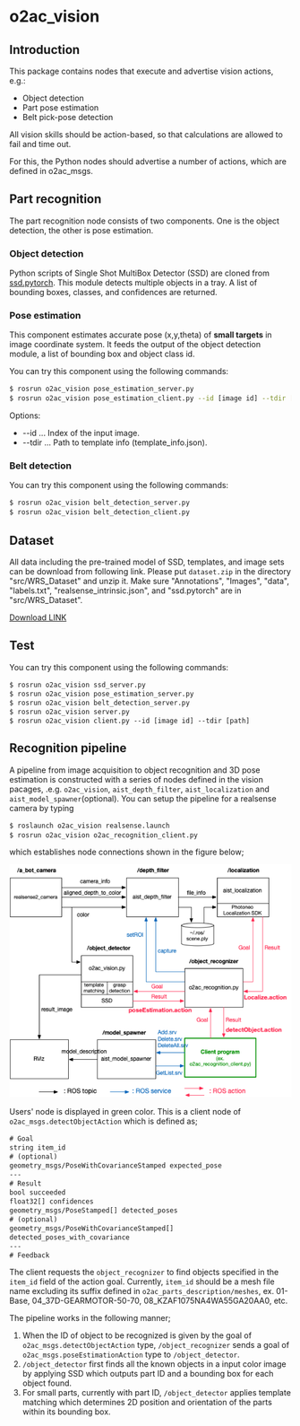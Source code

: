 o2ac_vision
===============
## Introduction

This package contains nodes that execute and advertise vision actions, e.g.:

- Object detection
- Part pose estimation
- Belt pick-pose detection

All vision skills should be action-based, so that calculations are allowed to fail and time out.

For this, the Python nodes should advertise a number of actions, which are defined in o2ac_msgs.


## Part recognition
The part recognition node consists of two components. One is the object detection, the other is pose estimation.


### Object detection
Python scripts of Single Shot MultiBox Detector (SSD) are cloned from [ssd.pytorch](https://github.com/amdegroot/ssd.pytorch).
This module detects multiple objects in a tray. A list of bounding boxes, classes, and confidences are returned.


### Pose estimation
This component estimates accurate pose (x,y,theta) of **small targets** in image coordinate system. It feeds the output of the object detection module, a list of bounding box and object class id.

You can try this component using the following commands:
```bash
$ rosrun o2ac_vision pose_estimation_server.py
$ rosrun o2ac_vision pose_estimation_client.py --id [image id] --tdir [path]
```
Options:  
- --id ... Index of the input image.  
- --tdir ... Path to template info (template_info.json).  


### Belt detection
You can try this component using the following commands:
```bash
$ rosrun o2ac_vision belt_detection_server.py
$ rosrun o2ac_vision belt_detection_client.py
```


## Dataset
All data including the pre-trained model of SSD, templates, and image sets can be download from following link.
Please put `dataset.zip` in the directory "src/WRS_Dataset" and unzip it.
Make sure "Annotations", "Images", "data", "labels.txt", "realsense_intrinsic.json", and "ssd.pytorch" are in "src/WRS_Dataset".

[Download LINK](https://since1954-my.sharepoint.com/:f:/g/personal/z119104_since1954_onmicrosoft_com/EjnbKhpQsTRGnJWvP5ivM9sB3IzRr7gdRk0klG6oxHJyAQ?e=A3sxj1)


## Test
You can try this component using the following commands:
```
$ rosrun o2ac_vision ssd_server.py
$ rosrun o2ac_vision pose_estimation_server.py
$ rosrun o2ac_vision belt_detection_server.py
$ rosrun o2ac_vision server.py
$ rosrun o2ac_vision client.py --id [image id] --tdir [path]
```
## Recognition pipeline
A pipeline from image acquisition to object recognition and 3D pose estimation is constructed with a series of nodes defined in the vision pacages, .e.g. `o2ac_vision`, `aist_depth_filter`, `aist_localization` and `aist_model_spawner`(optional). You can setup the pipeline for a realsense camera by typing
```bash
$ roslaunch o2ac_vision realsense.launch
$ rosrun o2ac_vision o2ac_recognition_client.py
```
which establishes node connections shown in the figure below;

![Recognition pipeline](docs/recognition_pipeline.png)

Users' node is displayed in green color. This is a client node of `o2ac_msgs.detectObjectAction` which is defined as;
```
# Goal
string item_id
# (optional)
geometry_msgs/PoseWithCovarianceStamped expected_pose
---
# Result
bool succeeded
float32[] confidences
geometry_msgs/PoseStamped[] detected_poses
# (optional)
geometry_msgs/PoseWithCovarianceStamped[] detected_poses_with_covariance
---
# Feedback 
```
The client requests the `object_recognizer` to find objects specified in the `item_id` field of the action goal. Currently, `item_id` should be a mesh file name excluding its suffix defined in `o2ac_parts_description/meshes`, ex. 01-Base, 04_37D-GEARMOTOR-50-70, 08_KZAF1075NA4WA55GA20AA0, etc.

The pipeline works in the following manner;

1. When the ID of object to be recognized is given by the goal of `o2ac_msgs.detectObjectAction` type, `/object_recognizer` sends a goal of `o2ac_msgs.poseEstimationAction` type to `/object_detector`.
2. `/object_detector` first finds all the known objects in a input color image by applying SSD which outputs part ID and a bounding box for each object found.
3. For small parts, currently with part ID, `/object_detector` applies template matching which determines 2D position and orientation of the parts within its bounding box.
